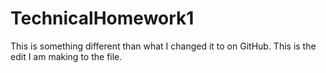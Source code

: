 # TechnicalHomework1
This is something different than what I changed it to on GitHub.
This is the edit I am making to the file.

